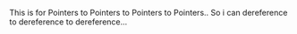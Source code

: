 This is for Pointers to Pointers to Pointers to Pointers..
So i can dereference to dereference to dereference...
